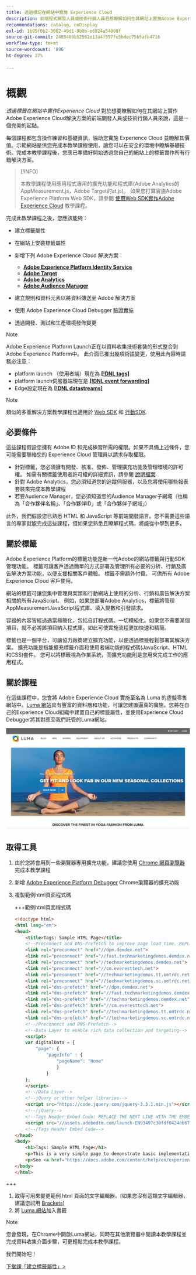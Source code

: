 ```yaml
---
title: 透過標記在網站中實施 Experience Cloud
description: 前端程式開發人員或技術行銷人員若想瞭解如何在其網站上實施Adobe Experience Cloud解決方案，透過標籤在網站中實施Experience Cloud是最佳起點。
recommendations: catalog, noDisplay
exl-id: 1b95f0b2-3062-49d1-9b0b-e6824a54008f
source-git-commit: 2483409b52562e13a4f557fe5bdec75b5afb4716
workflow-type: tm+mt
source-wordcount: '896'
ht-degree: 37%

---
```


# 概觀

_透過標籤在網站中實作Experience Cloud_ 對於想要瞭解如何在其網站上實作Adobe Experience Cloud解決方案的前端開發人員或技術行銷人員來說，這是一個完美的起點。

每個課程都包含操作練習和基礎資訊，協助您實施 Experience Cloud 並瞭解其價值。示範網站是供您完成本教學課程使用，讓您可以在安全的環境中瞭解基礎技術。完成本教學課程後，您應已準備好開始透過您自己的網站上的標籤實作所有行銷解決方案。

>[!INFO]
>
>本教學課程使用應用程式專用的擴充功能和程式庫(Adobe Analytics的AppMeasurement.js，Adobe Target的at.js)。 如果您打算實施Adobe Experience Platform Web SDK，請參閱 [使用Web SDK實作Adobe Experience Cloud](/help/tutorial-web-sdk/overview.md) 教學課程。


完成此教學課程之後，您應該能夠：

* 建立標籤屬性

* 在網站上安裝標籤屬性

* 新增下列 Adobe Experience Cloud 解決方案：
   * **[Adobe Experience Platform Identity Service](id-service.md)**
   * **[Adobe Target](target.md)**
   * **[Adobe Analytics](analytics.md)**
   * **[Adobe Audience Manager](audience-manager.md)**

* 建立規則和資料元素以將資料傳送至 Adobe 解決方案

* 使用 Adobe Experience Cloud Debugger 驗證實施

* 透過開發、測試和生產環境發佈變更

>[!NOTE]
>
>Adobe Experience Platform Launch正在以資料收集技術套裝的形式整合到Adobe Experience Platform中。 此介面已推出幾項術語變更，使用此內容時請務必注意：
>
> * platform launch （使用者端）現在為 **[[!DNL tags]](https://experienceleague.adobe.com/docs/experience-platform/tags/home.html)**
> * platform launch伺服器端現在是 **[[!DNL event forwarding]](https://experienceleague.adobe.com/docs/experience-platform/tags/event-forwarding/overview.html)**
> * Edge設定現在為 **[[!DNL datastreams]](https://experienceleague.adobe.com/docs/experience-platform/edge/fundamentals/datastreams.html)**

>[!NOTE]
>
>類似的多重解決方案教學課程也適用於 [Web SDK](../tutorial-web-sdk/overview.md) 和 [行動SDK](../tutorial-mobile-sdk/overview.md).

## 必要條件

這些課程假設您擁有 Adobe ID 和完成練習所需的權限。如果不具備上述條件，您可能需要聯絡您的 Experience Cloud 管理員以請求存取權限。

* 針對標籤，您必須擁有開發、核准、發佈、管理擴充功能及管理環境的許可權。 如需有關標籤使用者許可權的詳細資訊，請參閱 [說明檔案](https://experienceleague.adobe.com/docs/experience-platform/tags/admin/user-permissions.html).
* 針對 Adobe Analytics，您必須知道您的追蹤伺服器，以及您將使用哪些報表套裝來完成本教學課程
* 若要Audience Manager，您必須知道您的Audience Manager子網域（也稱為「合作夥伴名稱」、「合作夥伴ID」或「合作夥伴子網域」）

此外，我們假設您已熟悉 HTML 和 JavaScript 等前端開發語言。您不需要這些語言的專家就能完成這些課程，但如果您熟悉且瞭解程式碼，將能從中學到更多。

## 關於標籤

Adobe Experience Platform的標籤功能是新一代Adobe的網站標籤與行動SDK管理功能。 標籤可讓客戶透過簡單的方式部署及管理所有必要的分析、行銷及廣告解決方案功能，以便支援相關客戶體驗。 標籤不需額外付費。 可供所有 Adobe Experience Cloud 客戶使用。

網站的標籤可讓您集中管理與案頭和行動網站上使用的分析、行銷和廣告解決方案相關的所有JavaScript。 例如，如果您部署Adobe Analytics，標籤將管理AppMeasurementJavaScript程式庫、填入變數和引發請求。

容器的內容皆經過適當極簡化，包括自訂程式碼。一切模組化。如果您不需要某個項目，就不必將該項目納入程式庫。如此可使實施流程更加快速和精簡。

標籤也是一個平台，可讓協力廠商建立擴充功能，以便透過標籤輕鬆部署其解決方案。 擴充功能是指能擴充標籤介面和使用者端功能的程式碼(JavaScript、HTML和CSS)套件。 您可以將標籤視為作業系統，而擴充功能則是您用來完成工作的應用程式。

## 關於課程

在這些課程中，您會將 Adobe Experience Cloud 實施至名為 Luma 的虛擬零售網站中。[Luma 網站](https://luma.enablementadobe.com/content/luma/us/en.html)具有豐富的資料層和功能，可讓您建置逼真的實施。您將在自己的Experience Cloud組織中建置自己的標籤屬性，並使用Experience Cloud Debugger將其對應至我們託管的Luma網站。

[![Luma 網站](images/overview-luma.png)](https://luma.enablementadobe.com/content/luma/us/en.html)

## 取得工具

1. 由於您將會用到一些瀏覽器專用擴充功能，建議您使用 [Chrome 網頁瀏覽器](https://www.google.com/chrome/)完成本教學課程
1. 新增 [Adobe Experience Platform Debugger](https://chromewebstore.google.com/detail/adobe-experience-platform/bfnnokhpnncpkdmbokanobigaccjkpob) Chrome瀏覽器的擴充功能
1. 複製範例html頁面程式碼

   +++範例html頁面程式碼

   ```html
   <!doctype html>
   <html lang="en">
   <head>
       <title>Tags: Sample HTML Page</title>
       <!--Preconnect and DNS-Prefetch to improve page load time. REPLACE "techmarketingdemos" WITH YOUR OWN AAM PARTNER ID, TARGET CLIENT CODE, AND ANALYTICS TRACKING SERVER-->
       <link rel="preconnect" href="//dpm.demdex.net">
       <link rel="preconnect" href="//fast.techmarketingdemos.demdex.net">
       <link rel="preconnect" href="//techmarketingdemos.demdex.net">
       <link rel="preconnect" href="//cm.everesttech.net">
       <link rel="preconnect" href="//techmarketingdemos.tt.omtrdc.net">
       <link rel="preconnect" href="//techmarketingdemos.sc.omtrdc.net">
       <link rel="dns-prefetch" href="//dpm.demdex.net">
       <link rel="dns-prefetch" href="//fast.techmarketingdemos.demdex.net">
       <link rel="dns-prefetch" href="//techmarketingdemos.demdex.net">
       <link rel="dns-prefetch" href="//cm.everesttech.net">
       <link rel="dns-prefetch" href="//techmarketingdemos.tt.omtrdc.net">
       <link rel="dns-prefetch" href="//techmarketingdemos.sc.omtrdc.net">
       <!--/Preconnect and DNS-Prefetch-->
       <!--Data Layer to enable rich data collection and targeting-->
       <script>
       var digitalData = {
           "page": {
               "pageInfo" : {
                   "pageName": "Home"
                   }
               }
       };
       </script>
       <!--/Data Layer-->
       <!--jQuery or other helper libraries-->
       <script src="https://code.jquery.com/jquery-3.3.1.min.js"></script>
       <!--/jQuery-->
       <!--Tags Header Embed Code: REPLACE THE NEXT LINE WITH THE EMBED CODE FROM YOUR OWN DEVELOPMENT ENVIRONMENT-->
       <script src="//assets.adobedtm.com/launch-EN93497c30fdf0424eb678d5f4ffac66dc.min.js" async></script>
       <!--/Tags Header Embed Code-->
   </head>
   <body>
       <h1>Tags: Sample HTML Page</h1>
       <p>This is a very simple page to demonstrate basic implementation concepts of Tags</p>
       <p>See <a href="https://docs.adobe.com/content/help/en/experience-cloud/implementing-in-websites-with-launch/index.html">Implementing the Experience Cloud in Websites with Tags</a> for the complete tutorial</p>
   </body>
   </html>
   ```

+++

1. 取得可用來變更範例 html 頁面的文字編輯器。(如果您沒有這類文字編輯器，建議您試用 [Brackets](https://brackets.io/))
1. 將 [Luma 網站](https://luma.enablementadobe.com/content/luma/us/en.html)加入書籤

>[!NOTE]
>
>您會發現，在Chrome中開啟Luma網站，同時在其他瀏覽器中閱讀本教學課程並完成資料收集介面步驟，可更輕鬆完成本教學課程。

我們開始吧！

[下堂課「建立標籤屬性」>](create-a-property.md)
